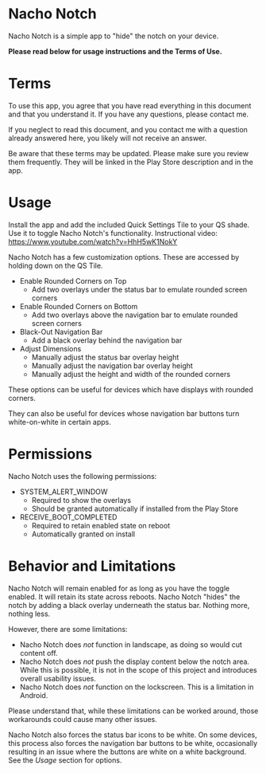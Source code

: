 # Nacho Notch

Nacho Notch is a simple app to "hide" the notch on your device.

**Please read below for usage instructions and the Terms of Use.**

# Terms

To use this app, you agree that you have read everything in this document and that you understand it. If you have any questions, please contact me.

If you neglect to read this document, and you contact me with a question already answered here, you likely will not receive an answer.

Be aware that these terms may be updated. Please make sure you review them frequently. They will be linked in the Play Store description and in the app.

# Usage

Install the app and add the included Quick Settings Tile to your QS shade. Use it to toggle Nacho Notch's functionality.
Instructional video: https://www.youtube.com/watch?v=HhH5wK1NokY

Nacho Notch has a few customization options. These are accessed by holding down on the QS Tile.
 - Enable Rounded Corners on Top
   - Add two overlays under the status bar to emulate rounded screen corners
 - Enable Rounded Corners on Bottom
   - Add two overlays above the navigation bar to emulate rounded screen corners
 - Black-Out Navigation Bar
   - Add a black overlay behind the navigation bar
 - Adjust Dimensions
   - Manually adjust the status bar overlay height
   - Manually adjust the navigation bar overlay height
   - Manually adjust the height and width of the rounded corners

These options can be useful for devices which have displays with rounded corners. 

They can also be useful for devices whose navigation bar buttons turn white-on-white in certain apps.

# Permissions

Nacho Notch uses the following permissions:
 - SYSTEM_ALERT_WINDOW
   - Required to show the overlays
   - Should be granted automatically if installed from the Play Store
 - RECEIVE_BOOT_COMPLETED
   - Required to retain enabled state on reboot
   - Automatically granted on install

# Behavior and Limitations

Nacho Notch will remain enabled for as long as you have the toggle enabled. It will retain its state across reboots.
Nacho Notch "hides" the notch by adding a black overlay underneath the status bar. Nothing more, nothing less.

However, there are some limitations:
 - Nacho Notch does *not* function in landscape, as doing so would cut content off.
 - Nacho Notch does *not* push the display content below the notch area. While this is possible, it is not in the scope of this project and introduces overall usability issues.
 - Nacho Notch does *not* function on the lockscreen. This is a limitation in Android.

Please understand that, while these limitations can be worked around, those workarounds could cause many other issues.

Nacho Notch also forces the status bar icons to be white. On some devices, this process also forces the navigation bar buttons to be white, occasionally resulting in an issue where the buttons are white on a white background. See the *Usage* section for options.